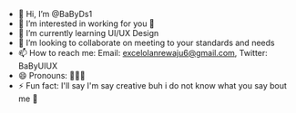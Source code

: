 - 👋 Hi, I’m @BaByDs1
- 👀 I’m interested in working for you 🥲
- 🌱 I’m currently learning UI/UX Design 
- 💞️ I’m looking to collaborate on meeting to your standards and needs 
- 📫 How to reach me: Email: excelolanrewaju6@gmail.com, Twitter: BaByUIUX
- 😄 Pronouns: 🧑‍🎨♊
- ⚡ Fun fact: I'll say I'm say creative buh i do not know what you say bout me 🥲

<!---
BaByDs1/BaByDs1 is a ✨ special ✨ repository because its `README.md` (this file) appears on your GitHub profile.
You can click the Preview link to take a look at your changes.
--->
